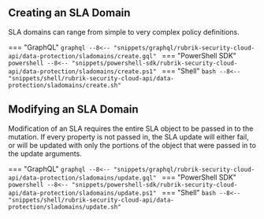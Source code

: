## Creating an SLA Domain
SLA domains can range from simple to very complex policy definitions.

=== "GraphQL"
    ```graphql
    --8<-- "snippets/graphql/rubrik-security-cloud-api/data-protection/sladomains/create.gql"
    ```
=== "PowerShell SDK"
    ```powershell
    --8<-- "snippets/powershell-sdk/rubrik-security-cloud-api/data-protection/sladomains/create.ps1"
    ```
=== "Shell"
    ```bash
    --8<-- "snippets/shell/rubrik-security-cloud-api/data-protection/sladomains/create.sh"
    ```

## Modifying an SLA Domain
Modification of an SLA requires the entire SLA object to be passed in to the mutation. If every property is not passed in, the SLA update will either fail, or will be updated with only the portions of the object that were passed in to the update arguments.

=== "GraphQL"
    ```graphql
    --8<-- "snippets/graphql/rubrik-security-cloud-api/data-protection/sladomains/update.gql"
    ```
=== "PowerShell SDK"
    ```powershell
    --8<-- "snippets/powershell-sdk/rubrik-security-cloud-api/data-protection/sladomains/update.ps1"
    ```
=== "Shell"
    ```bash
    --8<-- "snippets/shell/rubrik-security-cloud-api/data-protection/sladomains/update.sh"
    ```